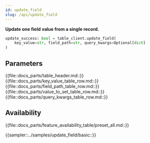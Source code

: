 ```yaml
---
id: update_field
slug: /api/update_field
---
```


**Update one field value from a single record.**

```python
update_success: bool = table_client.update_field(
    key_value=str, field_path=str, query_kwargs=Optional[dict]
)
```

## Parameters

{{file::docs_parts/table_header.md::}}
{{file::docs_parts/key_value_table_row.md::}}
{{file::docs_parts/field_path_table_row.md::}}
{{file::docs_parts/value_to_set_table_row.md::}}
{{file::docs_parts/query_kwargs_table_row.md::}}

## Availability

{{file::docs_parts/feature_availability_table/preset_all.md::}}

{{sampler::../samples/update_field/basic::}}